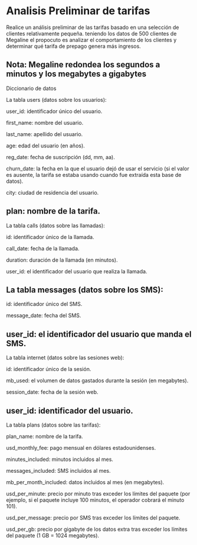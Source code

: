 # Analisis Preliminar de tarifas
Realice un análisis preliminar de las tarifas basado en una selección de clientes relativamente pequeña. teniendo los datos de 500 clientes de Megaline
el propocuto es analizar el comportamiento de los clientes y determinar qué tarifa de prepago genera más ingresos. 

Nota: Megaline redondea los segundos a minutos y los megabytes a gigabytes
--------------------------------
Diccionario de datos

La tabla users (datos sobre los usuarios):

user_id: identificador único del usuario.

first_name: nombre del usuario.

last_name: apellido del usuario.

age: edad del usuario (en años).

reg_date: fecha de suscripción (dd, mm, aa).

churn_date: la fecha en la que el usuario dejó de usar el servicio (si el valor es ausente, la tarifa se estaba usando cuando fue extraída esta base de datos).

city: ciudad de residencia del usuario.

plan: nombre de la tarifa.
----------------------------------------
La tabla calls (datos sobre las llamadas):

id: identificador único de la llamada.

call_date: fecha de la llamada.

duration: duración de la llamada (en minutos).

user_id: el identificador del usuario que realiza la llamada.

La tabla messages (datos sobre los SMS):
------------------------------------
id: identificador único del SMS.

message_date: fecha del SMS.

user_id: el identificador del usuario que manda el SMS.
------------------------------------
La tabla internet (datos sobre las sesiones web):

id: identificador único de la sesión.

mb_used: el volumen de datos gastados durante la sesión (en megabytes).

session_date: fecha de la sesión web.

user_id: identificador del usuario.
------------------------------------
La tabla plans (datos sobre las tarifas):

plan_name: nombre de la tarifa.

usd_monthly_fee: pago mensual en dólares estadounidenses.

minutes_included: minutos incluidos al mes.

messages_included: SMS incluidos al mes.

mb_per_month_included: datos incluidos al mes (en megabytes).

usd_per_minute: precio por minuto tras exceder los límites del paquete (por ejemplo, si el paquete incluye 100 minutos, el operador cobrará el minuto 101).

usd_per_message: precio por SMS tras exceder los límites del paquete.

usd_per_gb: precio por gigabyte de los datos extra tras exceder los límites del paquete (1 GB = 1024 megabytes).
